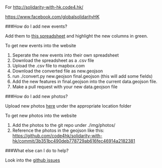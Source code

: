 For http://solidarity-with-hk.code4.hk/

https://www.facebook.com/globalsolidarityHK


###How do I add new events?

Add them to [this spreadsheet](https://docs.google.com/spreadsheets/d/16i87Mw3jBRH-vYB0A8WESzUKcRrUS1bzNBRHpEVeSMk/edit#gid=942163273) and highlight the new columns in green.

To get new events into the website

1. Seperate the new events into their own spreadsheet
2. Download the spreadsheet as a .csv file
3. Upload the .csv file to mapbox.com
4. Download the converted file as new.geojson
5. run ./convert.py new.geojson final.geojson (this will add some fields)
6. Add the new features in final.geojson into the current data.geojson file.
7. Make a pull request with your new data.geojson file


###How do I add new photos?

Upload new photos [here](https://drive.google.com/?tab=mo&authuser=0#folders/0B2vZb3bzwhG-N2ZtbFFtY2M4SlU) under the appropriate location folder

To get new photos into the website

1. Add the photos to the git repo under ./img/photos/<place-name>
2. Reference the photos in the geojson like this: https://github.com/code4hk/solidarity-with-hk/commit/3b351bc490deb778729ab616fec46914a2182381


###What else can I do to help?

Look into the [github issues](https://github.com/code4hk/solidarity-with-hk/issues)

